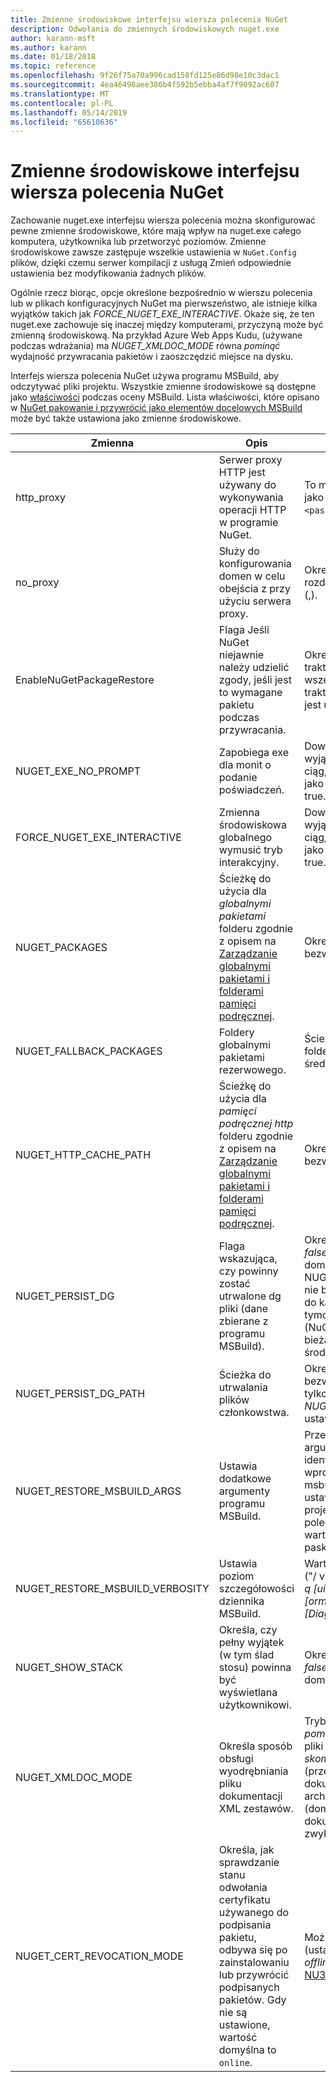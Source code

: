 ```yaml
---
title: Zmienne środowiskowe interfejsu wiersza polecenia NuGet
description: Odwołania do zmiennych środowiskowych nuget.exe
author: karann-msft
ms.author: karann
ms.date: 01/18/2018
ms.topic: reference
ms.openlocfilehash: 9f26f75a70a996cad158fd125e86d98e10c3dac1
ms.sourcegitcommit: 4ea46498aee386b4f592b5ebba4af7f9092ac607
ms.translationtype: MT
ms.contentlocale: pl-PL
ms.lasthandoff: 05/14/2019
ms.locfileid: "65610636"
---
```

# <a name="nuget-cli-environment-variables"></a>Zmienne środowiskowe interfejsu wiersza polecenia NuGet

Zachowanie nuget.exe interfejsu wiersza polecenia można skonfigurować pewne zmienne środowiskowe, które mają wpływ na nuget.exe całego komputera, użytkownika lub przetworzyć poziomów. Zmienne środowiskowe zawsze zastępuje wszelkie ustawienia w `NuGet.Config` plików, dzięki czemu serwer kompilacji z usługą Zmień odpowiednie ustawienia bez modyfikowania żadnych plików.

Ogólnie rzecz biorąc, opcje określone bezpośrednio w wierszu polecenia lub w plikach konfiguracyjnych NuGet ma pierwszeństwo, ale istnieje kilka wyjątków takich jak *FORCE_NUGET_EXE_INTERACTIVE*. Okaże się, że ten nuget.exe zachowuje się inaczej między komputerami, przyczyną może być zmienną środowiskową. Na przykład Azure Web Apps Kudu, (używane podczas wdrażania) ma *NUGET_XMLDOC_MODE* równa *pominąć* wydajność przywracania pakietów i zaoszczędzić miejsce na dysku.

Interfejs wiersza polecenia NuGet używa programu MSBuild, aby odczytywać pliki projektu. Wszystkie zmienne środowiskowe są dostępne jako [właściwości](/visualstudio/msbuild/msbuild-command-line-reference) podczas oceny MSBuild.
Lista właściwości, które opisano w [NuGet pakowanie i przywrócić jako elementów docelowych MSBuild](../reference/msbuild-targets.md#restore-properties) może być także ustawiona jako zmienne środowiskowe.

| Zmienna | Opis | Uwagi |
| --- | --- | --- |
| http_proxy | Serwer proxy HTTP jest używany do wykonywania operacji HTTP w programie NuGet. | To może być określony jako `http://<username>:<password>@proxy.com`. |
| no_proxy | Służy do konfigurowania domen w celu obejścia z przy użyciu serwera proxy. | Określony jako domen rozdzielonych przecinkami (,). |
| EnableNuGetPackageRestore | Flaga Jeśli NuGet niejawnie należy udzielić zgody, jeśli jest to wymagane pakietu podczas przywracania. | Określona flaga jest traktowany jako *true* lub *1*, wszelkie inne wartości traktowane jako flaga nie jest ustawiona. |
| NUGET_EXE_NO_PROMPT | Zapobiega exe dla monit o podanie poświadczeń. | Dowolna wartość, z wyjątkiem null lub pusty ciąg, będzie traktowane jako flaga zestawu/wartość true. |
| FORCE_NUGET_EXE_INTERACTIVE | Zmienna środowiskowa globalnego wymusić tryb interakcyjny. | Dowolna wartość, z wyjątkiem null lub pusty ciąg, będzie traktowane jako flaga zestawu/wartość true. |
| NUGET_PACKAGES | Ścieżkę do użycia dla *globalnymi pakietami* folderu zgodnie z opisem na [Zarządzanie globalnymi pakietami i folderami pamięci podręcznej](../consume-packages/managing-the-global-packages-and-cache-folders.md). | Określony jako ścieżka bezwzględna. |
| NUGET_FALLBACK_PACKAGES | Foldery globalnymi pakietami rezerwowego. | Ścieżki bezwzględne folderów, oddzielone średnikami (;). |
| NUGET_HTTP_CACHE_PATH | Ścieżkę do użycia dla *pamięci podręcznej http* folderu zgodnie z opisem na [Zarządzanie globalnymi pakietami i folderami pamięci podręcznej](../consume-packages/managing-the-global-packages-and-cache-folders.md). | Określony jako ścieżka bezwzględna. |
| NUGET_PERSIST_DG | Flaga wskazująca, czy powinny zostać utrwalone dg pliki (dane zbierane z programu MSBuild). | Określony jako *true* lub *false* (ustawienie domyślne), jeśli NUGET_PERSIST_DG_PATH nie będą przechowywane do katalogu tymczasowego (NuGetScratch folder w bieżącym katalogu temp środowiska). |
| NUGET_PERSIST_DG_PATH | Ścieżka do utrwalania plików członkowstwa. | Określony jako ścieżka bezwzględna, ta opcja jest tylko do użycia podczas *NUGET_PERSIST_DG* jest ustawiona na wartość true. |
| NUGET_RESTORE_MSBUILD_ARGS | Ustawia dodatkowe argumenty programu MSBuild. | Przekazywanie argumentów jest identyczna jak należy wprowadzić je do msbuild.exe. Przykład ustawień właściwości projektu Foo z wiersza polecenia na pasku wartość może być /p:Foo = paska |
| NUGET_RESTORE_MSBUILD_VERBOSITY | Ustawia poziom szczegółowości dziennika MSBuild. | Wartość domyślna to *cichy* ("/ v: q"). Możliwe wartości *q [uiet]*, *m [najmniej]*, *n [ormal]*, *d [egółowy]*, i *diag [Diagnostyka]*. |
| NUGET_SHOW_STACK | Określa, czy pełny wyjątek (w tym ślad stosu) powinna być wyświetlana użytkownikowi. | Określony jako *true* lub *false* (ustawienie domyślne). |
| NUGET_XMLDOC_MODE | Określa sposób obsługi wyodrębniania pliku dokumentacji XML zestawów. | Tryby obsługiwane są *pominąć* (nie wyodrębnić pliki dokumentacji XML), *skompresować* (przechowywać pliki dokumentacji XML jako archiwum zip) lub *Brak* (domyślnie, Traktuj pliki dokumentacji XML jako zwykłych pliki). |
| NUGET_CERT_REVOCATION_MODE | Określa, jak sprawdzanie stanu odwołania certyfikatu używanego do podpisania pakietu, odbywa się po zainstalowaniu lub przywrócić podpisanych pakietów. Gdy nie są ustawione, wartość domyślna to `online`.| Możliwe wartości *online* (ustawienie domyślne), *offline*.  Powiązane z [NU3028](../reference/errors-and-warnings/NU3028.md) |

